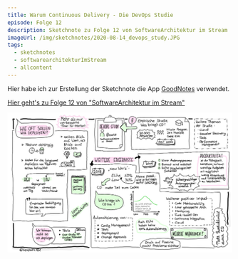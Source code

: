 ```yaml
---
title: Warum Continuous Delivery - Die DevOps Studie
episode: Folge 12
description: Sketchnote zu Folge 12 von SoftwareArchitektur im Stream
imageUrl: /img/sketchnotes/2020-08-14_devops_study.JPG
tags:
  - sketchnotes
  - softwarearchitekturImStream
  - allcontent
---
```


Hier habe ich zur Erstellung der Sketchnote die App [GoodNotes](https://www.goodnotes.com/) verwendet.

[Hier geht's zu Folge 12 von "SoftwareArchitektur im Stream"](https://software-architektur.tv/folge12.html)

![Sketchnote zu Folge 12](/img/sketchnotes/2020-08-14_devops_study.JPG)


